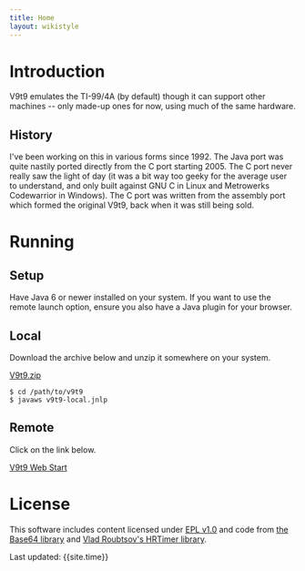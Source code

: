 ```yaml
---
title: Home
layout: wikistyle
---
```


Introduction
============

V9t9 emulates the TI-99/4A (by default) though it can support other
machines -- only made-up ones for now, using much of the same hardware.

History
-------- 

I've been working on this in various forms since 1992.  The Java port
was quite nastily ported directly from the C port starting 2005.  The C
port never really saw the light of day (it was a bit way too geeky for
the average user to understand, and only built against GNU C in Linux
and Metrowerks Codewarrior in Windows).  The C port was written from 
the assembly port which formed the original V9t9, back when it was 
still being sold.

Running
========

Setup
-----

Have Java 6 or newer installed on your system.  If you want to use the 
remote launch option, ensure you also have a Java plugin for your browser.

Local
-----

Download the archive below and unzip it somewhere on your system.

[V9t9.zip](data/v9t9.zip) 

    $ cd /path/to/v9t9
    $ javaws v9t9-local.jnlp

Remote
------

Click on the link below.  

[V9t9 Web Start](data/v9t9/v9t9.html)

License
=======

This software includes content licensed under [EPL v1.0](http://www.eclipse.org/legal/epl-v10.html) and code from [the Base64 library](http://iharder.net/base64) and [Vlad Roubtsov's HRTimer library](http://www.javaworld.com/javaworld/javaqa/2003-01/01-qa-0110-timing.html).


Last updated:  {{site.time}}
